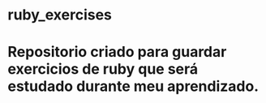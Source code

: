 # ruby_exercises
# Repositorio criado para guardar exercicios de ruby que será estudado durante meu aprendizado. 
